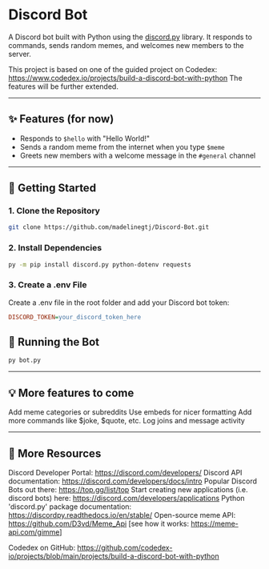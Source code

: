 # Discord Bot

A Discord bot built with Python using the [discord.py](https://discordpy.readthedocs.io/en/stable/) library. It responds to commands, 
sends random memes, and welcomes new members to the server.

This project is based on one of the guided project on Codedex: https://www.codedex.io/projects/build-a-discord-bot-with-python
The features will be further extended.

---

## ✨ Features (for now)

- Responds to `$hello` with "Hello World!"
- Sends a random meme from the internet when you type `$meme`
- Greets new members with a welcome message in the `#general` channel

---

## 🚀 Getting Started

### 1. Clone the Repository

```bash
git clone https://github.com/madelinegtj/Discord-Bot.git
```
### 2. Install Dependencies

```bash
py -m pip install discord.py python-dotenv requests
```
### 3. Create a .env File
Create a .env file in the root folder and add your Discord bot token:

```ini
DISCORD_TOKEN=your_discord_token_here
```

## 🧪 Running the Bot
```bash
py bot.py
```

---

## 💡 More features to come
Add meme categories or subreddits
Use embeds for nicer formatting
Add more commands like $joke, $quote, etc.
Log joins and message activity

---

## 📜 More Resources
Discord Developer Portal: https://discord.com/developers/
Discord API documentation: https://discord.com/developers/docs/intro
Popular Discord Bots out there: https://top.gg/list/top
Start creating new applications (i.e. discord bots) here: https://discord.com/developers/applications
Python 'discord.py' package documentation: https://discordpy.readthedocs.io/en/stable/
Open-source meme API: https://github.com/D3vd/Meme_Api [see how it works: https://meme-api.com/gimme]

Codedex on GitHub: https://github.com/codedex-io/projects/blob/main/projects/build-a-discord-bot-with-python